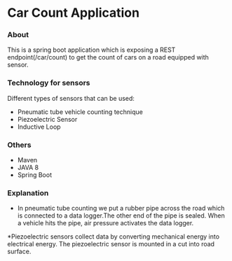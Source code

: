 # Car Count Application

### About
This is a spring boot application which is exposing a REST endpoint(/car/count) to get the count of cars on a road equipped with sensor.


### Technology for sensors 
Different types of sensors that can be used:
* Pneumatic tube vehicle counting technique
* Piezoelectric Sensor
* Inductive Loop
 
### Others
* Maven
* JAVA 8
* Spring Boot

### Explanation
* In pneumatic tube counting we put a rubber pipe across the road which is connected to a data logger.The other end of the pipe is sealed. When a vehicle hits the pipe, air pressure activates the data logger.

*Piezoelectric sensors collect data by converting mechanical energy into electrical energy. The piezoelectric sensor is mounted in a cut into road surface.


